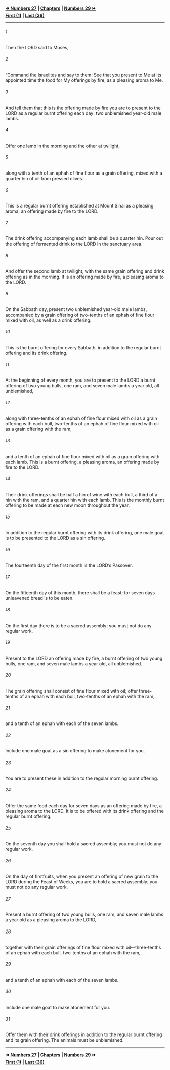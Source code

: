   
**[⏪ Numbers 27](./Numbers%2027.md) | [Chapters](./_index.md) | [Numbers 29 ⏩](./Numbers%2029.md)**  
**[First (1)](./Numbers%201.md) | [Last (36)](./Numbers%2036.md)**  
  
---  
  
###### 1  
Then the LORD said to Moses,  
  
###### 2  
“Command the Israelites and say to them: See that you present to Me at its appointed time the food for My offerings by fire, as a pleasing aroma to Me.  
  
###### 3  
And tell them that this is the offering made by fire you are to present to the LORD as a regular burnt offering each day: two unblemished year-old male lambs.  
  
###### 4  
Offer one lamb in the morning and the other at twilight,  
  
###### 5  
along with a tenth of an ephah of fine flour as a grain offering, mixed with a quarter hin of oil from pressed olives.  
  
###### 6  
This is a regular burnt offering established at Mount Sinai as a pleasing aroma, an offering made by fire to the LORD.  
  
###### 7  
The drink offering accompanying each lamb shall be a quarter hin. Pour out the offering of fermented drink to the LORD in the sanctuary area.  
  
###### 8  
And offer the second lamb at twilight, with the same grain offering and drink offering as in the morning. It is an offering made by fire, a pleasing aroma to the LORD.  
  
###### 9  
On the Sabbath day, present two unblemished year-old male lambs, accompanied by a grain offering of two-tenths of an ephah of fine flour mixed with oil, as well as a drink offering.  
  
###### 10  
This is the burnt offering for every Sabbath, in addition to the regular burnt offering and its drink offering.  
  
###### 11  
At the beginning of every month, you are to present to the LORD a burnt offering of two young bulls, one ram, and seven male lambs a year old, all unblemished,  
  
###### 12  
along with three-tenths of an ephah of fine flour mixed with oil as a grain offering with each bull, two-tenths of an ephah of fine flour mixed with oil as a grain offering with the ram,  
  
###### 13  
and a tenth of an ephah of fine flour mixed with oil as a grain offering with each lamb. This is a burnt offering, a pleasing aroma, an offering made by fire to the LORD.  
  
###### 14  
Their drink offerings shall be half a hin of wine with each bull, a third of a hin with the ram, and a quarter hin with each lamb. This is the monthly burnt offering to be made at each new moon throughout the year.  
  
###### 15  
In addition to the regular burnt offering with its drink offering, one male goat is to be presented to the LORD as a sin offering.  
  
###### 16  
The fourteenth day of the first month is the LORD’s Passover.  
  
###### 17  
On the fifteenth day of this month, there shall be a feast; for seven days unleavened bread is to be eaten.  
  
###### 18  
On the first day there is to be a sacred assembly; you must not do any regular work.  
  
###### 19  
Present to the LORD an offering made by fire, a burnt offering of two young bulls, one ram, and seven male lambs a year old, all unblemished.  
  
###### 20  
The grain offering shall consist of fine flour mixed with oil; offer three-tenths of an ephah with each bull, two-tenths of an ephah with the ram,  
  
###### 21  
and a tenth of an ephah with each of the seven lambs.  
  
###### 22  
Include one male goat as a sin offering to make atonement for you.  
  
###### 23  
You are to present these in addition to the regular morning burnt offering.  
  
###### 24  
Offer the same food each day for seven days as an offering made by fire, a pleasing aroma to the LORD. It is to be offered with its drink offering and the regular burnt offering.  
  
###### 25  
On the seventh day you shall hold a sacred assembly; you must not do any regular work.  
  
###### 26  
On the day of firstfruits, when you present an offering of new grain to the LORD during the Feast of Weeks, you are to hold a sacred assembly; you must not do any regular work.  
  
###### 27  
Present a burnt offering of two young bulls, one ram, and seven male lambs a year old as a pleasing aroma to the LORD,  
  
###### 28  
together with their grain offerings of fine flour mixed with oil—three-tenths of an ephah with each bull, two-tenths of an ephah with the ram,  
  
###### 29  
and a tenth of an ephah with each of the seven lambs.  
  
###### 30  
Include one male goat to make atonement for you.  
  
###### 31  
Offer them with their drink offerings in addition to the regular burnt offering and its grain offering. The animals must be unblemished.  
  
  
---  
  
**[⏪ Numbers 27](./Numbers%2027.md) | [Chapters](./_index.md) | [Numbers 29 ⏩](./Numbers%2029.md)**  
**[First (1)](./Numbers%201.md) | [Last (36)](./Numbers%2036.md)**  
  
